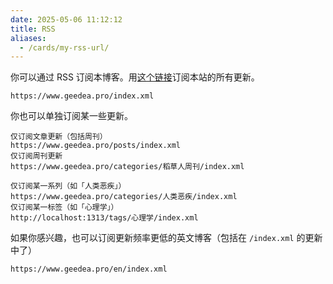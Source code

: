 ```yaml
---
date: 2025-05-06 11:12:12
title: RSS
aliases:
  - /cards/my-rss-url/
---
```


你可以通过 RSS 订阅本博客。用[这个链接](/index.xml)订阅本站的所有更新。

```
https://www.geedea.pro/index.xml
```

你也可以单独订阅某一些更新。

```
仅订阅文章更新（包括周刊）
https://www.geedea.pro/posts/index.xml
仅订阅周刊更新
https://www.geedea.pro/categories/稻草人周刊/index.xml
```

```
仅订阅某一系列（如「人类恶疾」）
https://www.geedea.pro/categories/人类恶疾/index.xml
仅订阅某一标签（如「心理学」）
http://localhost:1313/tags/心理学/index.xml
```

如果你感兴趣，也可以订阅更新频率更低的英文博客（包括在 `/index.xml` 的更新中了）

```
https://www.geedea.pro/en/index.xml
```
